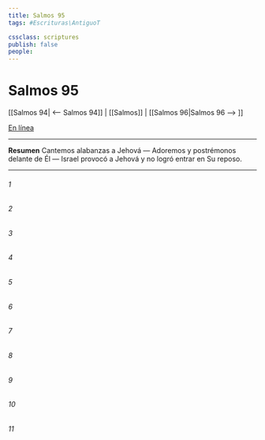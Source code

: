 ```yaml
---
title: Salmos 95
tags: #Escrituras\AntiguoT

cssclass: scriptures
publish: false
people:
---
```


# Salmos 95
[[Salmos 94| <-- Salmos 94]] | [[Salmos]] | [[Salmos 96|Salmos 96 --> ]]

[En línea](https://churchofjesuschrist.org/study/scriptures/ot/ps/95?lang=spa)

---
__Resumen__
Cantemos alabanzas a Jehová — Adoremos y postrémonos delante de Él — Israel provocó a Jehová y no logró entrar en Su reposo.

---
###### 1 


###### 2 


###### 3 


###### 4 


###### 5 


###### 6 


###### 7 


###### 8 


###### 9 


###### 10 


###### 11 


